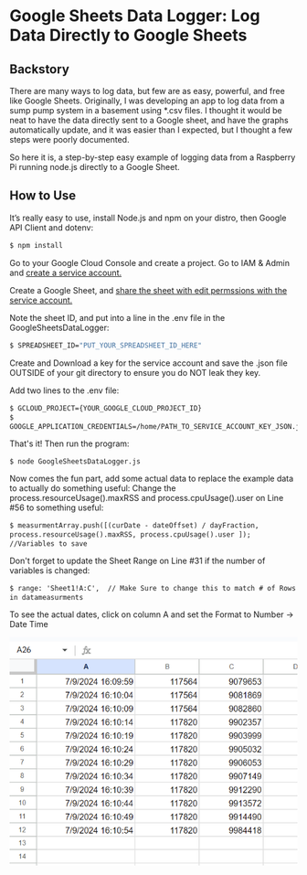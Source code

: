 # Google Sheets Data Logger: Log Data Directly to Google Sheets
## Backstory
There are many ways to log data, but few are as easy, powerful, and free like Google Sheets.  Originally, I was developing an app to log data from a sump pump system in a basement using *.csv files.  I thought it would be neat to have the data directly sent to a Google sheet, and have the graphs automatically update, and it was easier than I expected, but I thought a few steps were poorly documented.

So here it is, a step-by-step easy example of logging data from a Raspberry Pi running node.js directly to a Google Sheet.

## How to Use

It’s really easy to use, install Node.js and npm on your distro, then Google API Client and dotenv:
``` sh
$ npm install
```

Go to your Google Cloud Console and create a project.  Go to IAM & Admin and [create a service account.](https://cloud.google.com/iam/docs/service-accounts-create)

Create a Google Sheet, and [share the sheet with edit permssions with the service account.](https://support.google.com/a/users/answer/13309904?hl=en#sheets_share_specific)

Note the sheet ID, and put into a line in the .env file in the GoogleSheetsDataLogger:
``` sh
$ SPREADSHEET_ID="PUT_YOUR_SPREADSHEET_ID_HERE"
```

Create and Download a key for the service account and save the .json file OUTSIDE of your git directory to ensure you do NOT leak they key.

Add two lines to the .env file:
```
$ GCLOUD_PROJECT={YOUR_GOOGLE_CLOUD_PROJECT_ID}
$ GOOGLE_APPLICATION_CREDENTIALS=/home/PATH_TO_SERVICE_ACCOUNT_KEY_JSON.json
```

That's it! Then run the program:

``` sh
$ node GoogleSheetsDataLogger.js
```
Now comes the fun part, add some actual data to replace the example data to actually do something useful:
Change the process.resourceUsage().maxRSS and process.cpuUsage().user on Line #56 to something useful:
```
$ measurmentArray.push([(curDate - dateOffset) / dayFraction, process.resourceUsage().maxRSS, process.cpuUsage().user ]); //Variables to save
```

Don't forget to update the Sheet Range on Line #31 if the number of variables is changed:
```
$ range: 'Sheet1!A:C',  // Make Sure to change this to match # of Rows in datameasurments
```

To see the actual dates, click on column A and set the Format to Number -> Date Time

![Output Spreadsheet](doc/example.png "Example")
